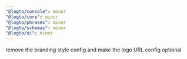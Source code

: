 ```yaml
---
"@logto/console": minor
"@logto/core": minor
"@logto/phrases": minor
"@logto/schemas": minor
"@logto/ui": minor
---
```


remove the branding style config and make the logo URL config optional

